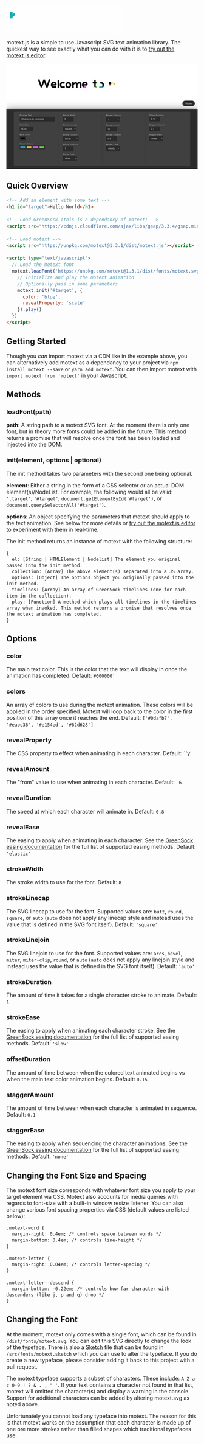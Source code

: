 ![motext.js](motext.gif)

motext.js is a simple to use Javascript SVG text animation library. The quickest way to see exactly what you can do with it is to [try out the motext.js editor](https://themarkappleby.github.io/motext/).

[![motext editor](motext-editor.jpg)](https://themarkappleby.github.io/motext/)

## Quick Overview

```html
<!-- Add an element with some text -->
<h1 id="target">Hello World</h1>

<!-- Load GreenSock (this is a dependancy of motext) -->
<script src="https://cdnjs.cloudflare.com/ajax/libs/gsap/3.3.4/gsap.min.js"></script>

<!-- Load motext -->
<script src="https://unpkg.com/motext@1.3.1/dist/motext.js"></script>

<script type="text/javascript">
  // Load the motext font
  motext.loadFont('https://unpkg.com/motext@1.3.1/dist/fonts/motext.svg').then(() => {
    // Initialize and play the motext animation
    // Optionally pass in some parameters
    motext.init('#target', {
      color: 'blue',
      revealProperty: 'scale'
    }).play()
  })
</script>
```

## Getting Started

Though you *can* import motext via a CDN like in the example above, you can alternatively add motext as a dependancy to your project via `npm install motext --save` or `yarn add motext`. You can then import motext with `import motext from 'motext'` in your Javascript.

## Methods

### loadFont(path)

**path**: A string path to a motext SVG font. At the moment there is only one font, but in theory more fonts could be added in the future. This method returns a promise that will resolve once the font has been loaded and injected into the DOM.

### init(element, options | optional)

The init method takes two parameters with the second one being optional.

**element**: Either a string in the form of a CSS selector or an actual DOM element(s)/NodeList. For example, the following would all be valid: `'.target'`, `'#target'`, `document.getElementById('#target')`, or `document.querySelectorAll('#target')`.

**options**: An object specifying the parameters that motext should apply to the text animation. See below for more details or [try out the motext.js editor](https://themarkappleby.github.io/motext/) to experiment with them in real-time.

The init method returns an instance of motext with the following structure:
```
{
  el: [String | HTMLElement | Nodelist] The element you original passed into the init method.
  collection: [Array] The above element(s) separated into a JS array.
  options: [Object] The options object you originally passed into the init method.
  timelines: [Array] An array of GreenSock timelines (one for each item in the collection).
  play: [Function] A method which plays all timelines in the timelines array when invoked. This method returns a promise that resolves once the motext animation has completed.
}
```

## Options

### color
The main text color. This is the color that the text will display in once the animation has completed.
Default: `#000000'`

### colors
An array of colors to use during the motext animation. These colors will be applied in the order specified. Motext will loop back to the color in the first position of this array once it reaches the end.
Default: `['#0dafb7', '#eabc36', '#e154ed', '#62d628']`

### revealProperty
The CSS property to effect when animating in each character.
Default: `'y'

### revealAmount
The "from" value to use when animating in each character.
Default: `-6`

### revealDuration
The speed at which each character will animate in.
Default: `0.8`

### revealEase
The easing to apply when animating in each character. See the [GreenSock easing documentation](https://greensock.com/docs/v3/Eases) for the full list of supported easing methods.
Default: `'elastic'`

### strokeWidth
The stroke width to use for the font.
Default: `8`

### strokeLinecap
The SVG linecap to use for the font. Supported values are: `butt`, `round`, `square`, or `auto` (`auto` does not apply any linecap style and instead uses the value that is defined in the SVG font itself).
Default: `'square'`

### strokeLinejoin
The SVG linejoin to use for the font. Supported values are: `arcs`, `bevel`, `miter`, `miter-clip`, `round`, or `auto` (`auto` does not apply any linejoin style and instead uses the value that is defined in the SVG font itself).
Default: `'auto'`

### strokeDuration
The amount of time it takes for a single character stroke to animate.
Default: `1`

### strokeEase
The easing to apply when animating each character stroke. See the [GreenSock easing documentation](https://greensock.com/docs/v3/Eases) for the full list of supported easing methods.
Default: `'slow'`

### offsetDuration
The amount of time between when the colored text animated begins vs when the main text color animation begins.
Default: `0.15`

### staggerAmount
The amount of time between when each character is animated in sequence.
Default: `0.1`

### staggerEase
The easing to apply when sequencing the character animations. See the [GreenSock easing documentation](https://greensock.com/docs/v3/Eases) for the full list of supported easing methods.
Default: `'none'`

## Changing the Font Size and Spacing

The motext font size corresponds with whatever font size you apply to your target element via CSS. Motext also accounts for media queries with regards to font-size with a built-in window resize listener. You can also change various font spacing properties via CSS (default values are listed below):

```
.motext-word {
  margin-right: 0.4em; /* controls space between words */
  margin-bottom: 0.4em; /* controls line-height */
}

.motext-letter {
  margin-right: 0.04em; /* controls letter-spacing */
}

.motext-letter--descend {
  margin-bottom: -0.22em; /* controls how far character with descenders (like j, p and q) drop */
}
```

## Changing the Font

At the moment, motext only comes with a single font, which can be found in `/dist/fonts/motext.svg`. You can edit this SVG directly to change the look of the typeface. There is also a [Sketch](https://www.sketch.com/) file that can be found in `/src/fonts/motext.sketch` which you can use to alter the typeface. If you do create a new typeface, please consider adding it back to this project with a pull request.

The motext typeface supports a subset of characters. These include: `A-Z a-z 0-9 ! ? & . , " '`. If your text contains a character not found in that list, motext will omitted the character(s) and display a warning in the console. Support for additional characters can be added by altering motext.svg as noted above.

Unfortunately you cannot load any typeface into motext. The reason for this is that motext works on the assumption that each character is made up of one ore more strokes rather than filled shapes which traditional typefaces use.
